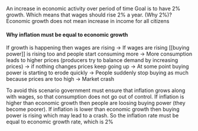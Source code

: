 An increase in economic activity over period of time
Goal is to have 2% growth. Which means that wages should rise 2% a year.
(Why 2%)?
Economic growth does not mean increase in income for all citizens
#### Why inflation must be equal to economic growth
If growth is happening then wages are rising -> 
If wages are rising [[buying power]] is rising too and people start consuming more -> 
More consumption leads to higher prices (producers try to balance demand by increasing prices) ->
if nothing changes prices keep going up ->
At some point buying power is starting to erode quickly ->
People suddenly stop buying as much because prices are too high -> 
Market crash

To avoid this scenario government must ensure that inflation grows along with wages, so that consumption does not go out of control. If inflation is higher than economic growth then people are loosing buying power (they become poorer). If inflation is lower than economic growth then buying power is rising which may lead to a crash.
So the inflation rate must be equal to economic growth rate, which is 2%
